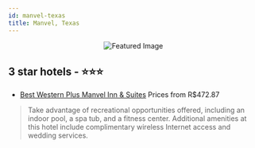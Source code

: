 ```yaml
---
id: manvel-texas
title: Manvel, Texas
---
```


<center><img src="https://i.travelapi.com/hotels/3000000/2810000/2803700/2803627/b45b1be9_z.jpg" alt="Featured Image" /></center>


##  3 star hotels - ⭐️⭐️⭐️

-    [Best Western Plus Manvel Inn & Suites](https://www.hurb.com/br/hotels/manvel/best-western-plus-manvel-inn-suites-JNP-JP796171?cmp=18055) Prices from R$472.87
   > Take advantage of recreational opportunities offered, including an indoor pool, a spa tub, and a fitness center. Additional amenities at this hotel include complimentary wireless Internet access and wedding services.
